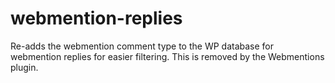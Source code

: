 # webmention-replies

Re-adds the webmention comment type to the WP database for webmention replies for easier filtering.
This is removed by the Webmentions plugin.
